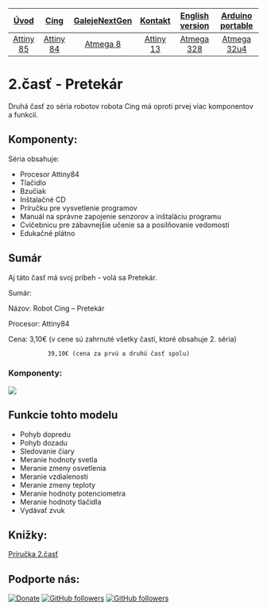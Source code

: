 | [**Úvod**](README.md) |[**Cing**](README-cing-sk.md)  |[**GalejeNextGen**](README-GNG-sk.md)|[**Kontakt**](README-kontakt.md)|[**English version**](README-en.md)|[**Arduino portable**](https://goo.gl/Sfmrn4)|
|:---:|:---:|:---:|:---:|:---:|:---:|
|[Attiny 85](README-Attiny85.md)|[Attiny 84](README-Attiny84.md)|[Atmega 8](README-Atmega8.md)|[Attiny 13](README-Attiny13.md)|[Atmega 328](README-Atmega328.md)|[Atmega 32u4](README-Atmega32u4.md)|

# 2.časť - Pretekár
Druhá časť zo séria robotov robota Cing má oproti prvej viac komponentov a funkcií. 

## Komponenty:

Séria obsahuje:
- Procesor Attiny84
- Tlačidlo
- Bzučiak
- Inštalačné CD
- Príručku pre vysvetlenie programov
- Manuál na správne zapojenie senzorov a inštaláciu programu
- Cvičebnicu pre zábavnejšie učenie sa a posilňovanie vedomostí
- Edukačné plátno

## Sumár

Aj táto časť má svoj príbeh - volá sa Pretekár.

Sumár:

Názov:		Robot Cing – Pretekár

Procesor:	Attiny84

Cena:		3,10€ (v cene sú zahrnuté všetky časti, ktoré obsahuje 2. séria)
		
               39,10€ (cena za prvú a druhú časť spolu)


### Komponenty:

<img src="Fotografie%20(Photos)/Fotky%20na%20stránku%20(Web%20photos)/Attiny85.jpg"></img>

## Funkcie tohto modelu
 - Pohyb dopredu
 - Pohyb dozadu
 - Sledovanie čiary
 - Meranie hodnoty svetla
 - Meranie zmeny osvetlenia
 - Meranie vzdialenosti
 - Meranie zmeny teploty
 - Meranie hodnoty potenciometra
 - Meranie hodnoty tlačidla
 - Vydávať zvuk

## Knižky:

<a target="_blank" href = "Príručky%20(Guides)/Príručka%20Attiny84.pdf">Príručka 2.časť</a>

## Podporte nás:
[![Donate](https://img.shields.io/badge/paypal-donate-yellow.svg)](https://www.paypal.me/StanislavJochman)
[![GitHub followers](https://img.shields.io/github/followers/espadrine.svg?style=social&label=Follow)](https://github.com/StanislavJochman/ATTEMP)
[![GitHub followers](https://img.shields.io/github/followers/espadrine.svg?style=social&label=Follow)](https://github.com/Galeje/Cing)
